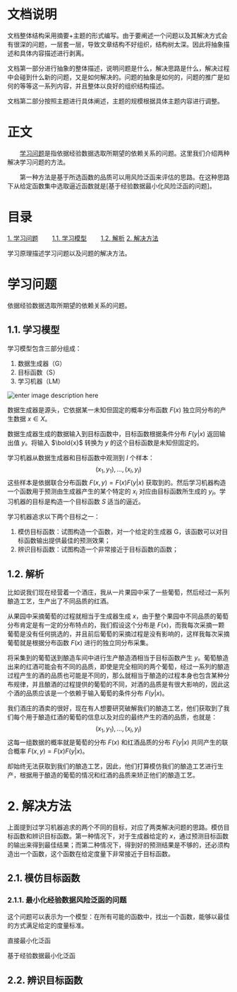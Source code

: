 # 文档说明

文档整体结构采用摘要+主题的形式编写。由于要阐述一个问题以及其解决方式会有很深的问题，一层套一层，导致文章结构不好组织，结构树太深。因此将抽象描述和具体内容描述进行剥离。

文档第一部分进行抽象的整体描述，说明问题是什么，解决思路是什么，解决过程中会碰到什么新的问题，又是如何解决的。问题的抽象是如何的，问题的推广是如何的等等这一系列内容，并且整体以良好的组织结构描述。

文档第二部分按照主题进行具体阐述，主题的规模根据具体主题内容进行调整。

# 正文

　　[学习问题](#学习问题)是指依据经验数据选取所期望的依赖关系的问题。这里我们介绍两种解决学习问题的方法。

　　第一种方法是基于所选函数的品质可以用风险泛函来评估的思路。在这种思路下从给定函数集中选取逼近函数就是[基于经验数据最小化风险泛函的问题]。


# 目录
[1. 学习问题](#学习问题)
　　[1.1. 学习模型](#学习模型)
　　[1.2. 解析](#解析)
[2. 解决方法](#解决方法)

学习原理描述学习问题以及问题的解决方法。

# 学习问题

依据经验数据选取所期望的依赖关系的问题。

## 1.1. 学习模型

学习模型包含三部分组成：
1. 数据生成器（G）
2. 目标函数（S）
3. 学习机器（LM）

![enter image description here](P12-G1.1)

数据生成器是源头，它依据某一未知但固定的概率分布函数 $F(x)$ 独立同分布的产生数据 $x \in X$。

数据生成器生成的数据输入到目标函数中，目标函数根据条件分布 $F(y|x)$ 返回输出值 $y$。将输入 $\bold{x}$ 转换为 $y$ 的这个目标函数是未知但固定的。

学习机器从数据生成器和目标函数中观测到 $l$ 个样本：
$$
(x_1,y_1), \ldots, (x_l, y_l)
$$
这些样本是依据联合分布函数 $F(x,y) = F(x)F(y|x)$ 获取到的。然后学习机器构造一个函数用于预测由生成器产生的某个特定的 $x_i$ 对应由目标函数所生成的 $y_i$。学习机器的目标是构造一个目标函数 $S$ 适当的逼近。

学习机器追求以下两个目标之一：
1. 模仿目标函数：试图构造一个函数，对一个给定的生成器 G，该函数可以对目标函数输出提供最佳的预测效果；
2. 辨识目标函数：试图构造一个非常接近于目标函数的函数；

## 1.2. 解析
比如说我们现在经营着一个酒庄，我从一片果园中采了一些葡萄，然后经过一系列酿造工艺，生产出了不同品质的红酒。

从果园中采摘葡萄的过程就相当于生成器生成 $x$，由于整个果园中不同品质的葡萄分布肯定是有一定的分布特点的，我们假设这个分布是 $F(x)$，而我每次采摘一颗葡萄是没有任何挑选的，并且前后葡萄的采摘过程是没有影响的，这样我每次采摘葡萄就是根据分布函数 $F(x)$ 进行的独立同分布采集。

将采集到的葡萄送到酿造车间中进行生产酿造酒相当于目标函数产生 $y$。葡萄酿造出来的红酒可能会有不同的品质，即使是完全相同的两个葡萄，经过一系列的酿造过程产生的酒的品质也可能是不同的，那么就相当于酿造的过程本身也包含某种分布规律，并且酿酒的过程提供的葡萄的不同，对酒的品质是有很大影响的，因此这个酒的品质应该是一个依赖于输入葡萄的条件分布 $F(y|x)$。

我们酒庄的酒卖的很好，现在有人想要研究破解我们的酿造工艺，他们获取到了我们每个用于酿造红酒的葡萄的信息以及对应的最终产生的酒的品质，也就是：
$$
(x_1,y_1), \ldots, (x_l, y_l)
$$
这每一组数据的概率就是葡萄的分布 $F(x)$ 和红酒品质的分布 $F(y|x)$ 共同产生的联合概率 $F(x,y) = F(x)F(y|x)$。

却始终无法获取到我们的酿造工艺，因此，他们打算模仿我们的酿造工艺进行生产，根据用于酿造的葡萄的情况和红酒的品质来矫正他们的酿造工艺。

# 2. 解决方法

上面提到过学习机器追求的两个不同的目标，对应了两类解决问题的思路。模仿目标函数和辨识目标函数。第一种情况下，对于生成器给定的 $x$，通过预测目标函数的输出来得到最佳结果；而第二种情况下，得到好的预测结果是不够的，还必须构造出一个函数，这个函数在给定度量下非常接近于目标函数。

## 2.1. 模仿目标函数

### 2.1.1. 最小化经验数据风险泛函的问题

这个问题可以表示为一个模型：在所有可能的函数中，找出一个函数，能够以最佳的方式满足给定的度量标准。



直接最小化泛函

基于经验数据最小化泛函

## 2.2. 辨识目标函数
<!--stackedit_data:
eyJoaXN0b3J5IjpbLTU5MzE0MjUyMCwtMTQzNzI2MTY5MSwxMj
E2NTc2NzcxLDM5NzQ0NDI2MSwtMTAxNjM5ODgyMSwxOTgwNjgw
MDE1LDE3MzM4MjU1MzUsLTk0MTE2ODUwOSwxNDQ4NzU1MDMsLT
k5MDY3NTgxMiwtMzAyMDU0ODYwLDEwOTkwNTkzMzQsLTEzNjkx
MTk0MjgsNzAzNTI4NDkzXX0=
-->